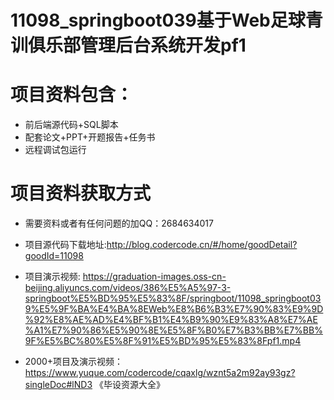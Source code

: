#  11098_springboot039基于Web足球青训俱乐部管理后台系统开发pf1
 
# 项目资料包含：
* 前后端源代码+SQL脚本
* 配套论文+PPT+开题报告+任务书
* 远程调试包运行

# 项目资料获取方式
* 需要资料或者有任何问题的加QQ：2684634017
* 项目源代码下载地址:http://blog.codercode.cn/#/home/goodDetail?goodId=11098

* 项目演示视频:  https://graduation-images.oss-cn-beijing.aliyuncs.com/videos/386%E5%A5%97-3-springboot%E5%BD%95%E5%83%8F/springboot/11098_springboot039%E5%9F%BA%E4%BA%8EWeb%E8%B6%B3%E7%90%83%E9%9D%92%E8%AE%AD%E4%BF%B1%E4%B9%90%E9%83%A8%E7%AE%A1%E7%90%86%E5%90%8E%E5%8F%B0%E7%B3%BB%E7%BB%9F%E5%BC%80%E5%8F%91%E5%BD%95%E5%83%8Fpf1.mp4


* 2000+项目及演示视频：https://www.yuque.com/codercode/cqaxlg/wznt5a2m92ay93gz?singleDoc#lND3 《毕设资源大全》






